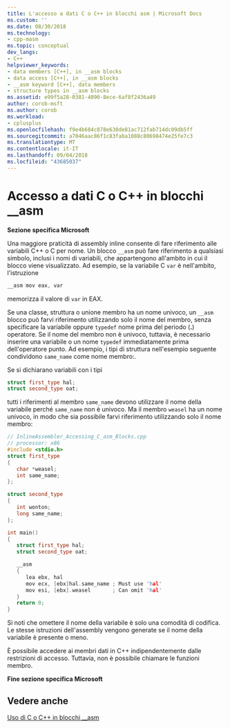 ```yaml
---
title: L'accesso a dati C o C++ in blocchi asm | Microsoft Docs
ms.custom: ''
ms.date: 08/30/2018
ms.technology:
- cpp-masm
ms.topic: conceptual
dev_langs:
- C++
helpviewer_keywords:
- data members [C++], in __asm blocks
- data access [C++], in __asm blocks
- __asm keyword [C++], data members
- structure types in __asm blocks
ms.assetid: e99f5a28-0381-4090-8ece-6af8f2436a49
author: corob-msft
ms.author: corob
ms.workload:
- cplusplus
ms.openlocfilehash: f9e4b684c878e630de81ac712fab714dc09db5ff
ms.sourcegitcommit: a7046aac86f1c83faba1088c80698474e25fe7c3
ms.translationtype: MT
ms.contentlocale: it-IT
ms.lasthandoff: 09/04/2018
ms.locfileid: "43685037"
---
```

# <a name="accessing-c-or-c-data-in-asm-blocks"></a>Accesso a dati C o C++ in blocchi __asm

**Sezione specifica Microsoft**

Una maggiore praticità di assembly inline consente di fare riferimento alle variabili C++ o C per nome. Un blocco `__asm` può fare riferimento a qualsiasi simbolo, inclusi i nomi di variabili, che appartengono all'ambito in cui il blocco viene visualizzato. Ad esempio, se la variabile C `var` è nell'ambito, l'istruzione

```cpp
__asm mov eax, var
```

memorizza il valore di `var` in EAX.

Se una classe, struttura o unione membro ha un nome univoco, un `__asm` blocco può farvi riferimento utilizzando solo il nome del membro, senza specificare la variabile oppure `typedef` nome prima del periodo (**.**) operatore. Se il nome del membro non è univoco, tuttavia, è necessario inserire una variabile o un nome `typedef` immediatamente prima dell'operatore punto. Ad esempio, i tipi di struttura nell'esempio seguente condividono `same_name` come nome membro:.

Se si dichiarano variabili con i tipi

```cpp
struct first_type hal;
struct second_type oat;
```

tutti i riferimenti al membro `same_name` devono utilizzare il nome della variabile perché `same_name` non è univoco. Ma il membro `weasel` ha un nome univoco, in modo che sia possibile farvi riferimento utilizzando solo il nome membro:

```cpp
// InlineAssembler_Accessing_C_asm_Blocks.cpp
// processor: x86
#include <stdio.h>
struct first_type
{
   char *weasel;
   int same_name;
};

struct second_type
{
   int wonton;
   long same_name;
};

int main()
{
   struct first_type hal;
   struct second_type oat;

   __asm
   {
      lea ebx, hal
      mov ecx, [ebx]hal.same_name ; Must use 'hal'
      mov esi, [ebx].weasel       ; Can omit 'hal'
   }
   return 0;
}
```

Si noti che omettere il nome della variabile è solo una comodità di codifica. Le stesse istruzioni dell'assembly vengono generate se il nome della variabile è presente o meno.

È possibile accedere ai membri dati in C++ indipendentemente dalle restrizioni di accesso. Tuttavia, non è possibile chiamare le funzioni membro.

**Fine sezione specifica Microsoft**

## <a name="see-also"></a>Vedere anche

[Uso di C o C++ in blocchi __asm](../../assembler/inline/using-c-or-cpp-in-asm-blocks.md)<br/>